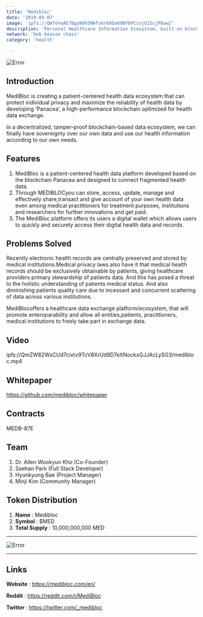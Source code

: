 ```yaml
---
title: 'Medibloc'
date: '2019-03-07'
image: 'ipfs://QmTeYeAE7BgxN9h5MAfs6r6XDo69BYbPCcnjG1ScjP8awZ'
description: 'Personal Healthcare Information Ecosystem, built on blockchain'
network: 'bnb beacon chain'
category: 'health'

---
```


![Error](ipfs://QmNuVqraU5LPUsxBmpQHNB8PoggwCAbY8VDWg7ZWqaMc1o)

## Introduction

MediBloc is creating a patient-centered health data ecosystem that
can protect individual privacy and maximize the reliability of health data by developing ‘Panacea’, a high-performance blockchain optimized for health data exchange.

In a decentralized, tamper-proof blockchain-based data ecosystem,
we can finally have sovereignty over our own data and use our health information
according to our own needs.

## Features

1. MediBloc is a patient-centered health data platform developed based on the blockchain Panacea and designed to connect fragmented health data.
2. Through MEDIBLOCyou can store, access, update, manage and effectively share,transact and give account of your own health data even among medical practitioners for treatment purposes, institutions and researchers for further innovations and get paid.
3. The MediBloc platform offers its users a digital wallet which allows users to quickly and securely access their digital health data and records.

## Problems Solved
Recently electronic health records are centrally preserved and stored by medical institutions.Medical privacy laws also have it that medical health records should be exclusively obtainable by patients, giving healthcare providers primary stewardship of patients data. And this has posed a threat to the holistic understanding of patients medical status. And also diminishing patients quality care due to incessant and concurrent scattering of data across various institutions.

MediBlocoffers a healthcare data exchange platform/ecosystem, that will promote enteroparability and allow all entities,patients, practitioners, medical institutions to freely take part in exchange data.

## Video

ipfs://QmZW82WsCUd7cixtv9TcV8XrUd9D7eXNockxGJJAcLySG3/medibloc.mp4

## Whitepaper

https://github.com/medibloc/whitepaper

## Contracts

MEDB-87E

## Team

1. Dr. Allen Wookyun Kho (Co-Founder)
2. Saehan Park (Full Stack Developer)
3. Hyunkyung Bae (Project Manager)
4. Minji Kim (Community Manager)


## Token Distribution

1. **Name** : Medibloc
2. **Symbol** : $MED
3. **Total Supply** : 10,000,000,000 MED

---

![Error](ipfs://QmZtbZ5BkXAVeBcc7GsWt7u4NYyhnQS2FtAhjt7L547Ht3)


---

## Links

**Website** : <https://medibloc.com/en/>


**Reddit** : <https://reddit.com/r/MediBloc>

**Twitter** : <https://twitter.com/_medibloc>